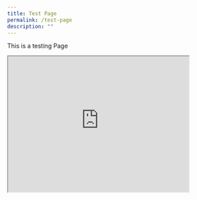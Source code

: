```yaml
---
title: Test Page
permalink: /test-page
description: ""
---
```

<p>This is a testing Page</p>

<iframe width="420" height="315" src="https://www.youtube.com/watch?v=wvuiXKf_bJ4&feature=emb_imp_woyt" title="MTLS Online Web Tutorials"></iframe>


